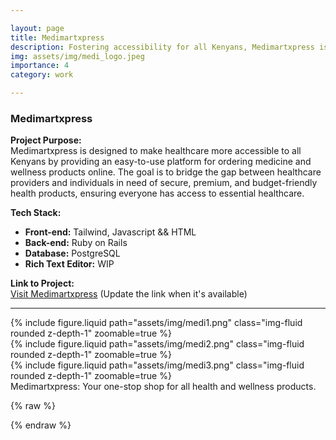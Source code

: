 ```yaml
---

layout: page  
title: Medimartxpress  
description: Fostering accessibility for all Kenyans, Medimartxpress is steadfast in providing a seamless experience for accessing premium, secure, and budget-friendly medicine and wellness products online.  
img: assets/img/medi_logo.jpeg  
importance: 4  
category: work

---
```


### Medimartxpress

**Project Purpose:**  
Medimartxpress is designed to make healthcare more accessible to all Kenyans by providing an easy-to-use platform for ordering medicine and wellness products online. The goal is to bridge the gap between healthcare providers and individuals in need of secure, premium, and budget-friendly health products, ensuring everyone has access to essential healthcare.

**Tech Stack:**
- **Front-end:** Tailwind, Javascript && HTML
- **Back-end:** Ruby on Rails
- **Database:** PostgreSQL
- **Rich Text Editor:** WIP

**Link to Project:**  
[Visit Medimartxpress](https://github.com/JudahSan/medimartxpress) (Update the link when it's available)

---

<div class="row mt-3">
    <div class="col-sm mt-3 mt-md-0">
        {% include figure.liquid path="assets/img/medi1.png" class="img-fluid rounded z-depth-1" zoomable=true %}
    </div>
    <div class="col-sm mt-3 mt-md-0">
        {% include figure.liquid path="assets/img/medi2.png" class="img-fluid rounded z-depth-1" zoomable=true %}
    </div>
    <div class="col-sm mt-3 mt-md-0">
        {% include figure.liquid path="assets/img/medi3.png" class="img-fluid rounded z-depth-1" zoomable=true %}
    </div>
</div>

<div class="caption">
    Medimartxpress: Your one-stop shop for all health and wellness products.
</div>

{% raw %}

{% endraw %}
